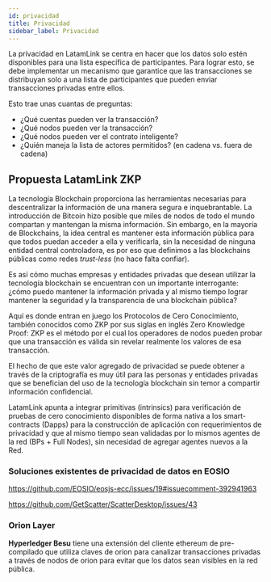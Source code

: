 ```yaml
---
id: privacidad
title: Privacidad
sidebar_label: Privacidad
---
```


La privacidad en LatamLink se centra en hacer que los datos solo estén disponibles para una lista específica de participantes. Para lograr esto, se debe implementar un mecanismo que garantice que las transacciones se distribuyan solo a una lista de participantes que pueden enviar transacciones privadas entre ellos.

Esto trae unas cuantas de preguntas:

- ¿Qué cuentas pueden ver la transacción?
- ¿Qué nodos pueden ver la transacción?
- ¿Qué nodos pueden ver el contrato inteligente?
- ¿Quién maneja la lista de actores permitidos? (en cadena vs. fuera de cadena)

## Propuesta LatamLink ZKP

La tecnología Blockchain proporciona las herramientas necesarias para descentralizar la información de una manera segura e inquebrantable. La introducción de Bitcoin hizo posible que miles de nodos de todo el mundo compartan y mantengan la misma información. Sin embargo, en la mayoría de Blockchains, la idea central es mantener esta información pública para que todos puedan acceder a ella y verificarla, sin la necesidad de ninguna entidad central controladora, es por eso que definimos a las  blockchains públicas como redes *trust-less* (no hace falta confiar).

Es así cómo muchas empresas y entidades privadas que desean utilizar la tecnología blockchain se encuentran con un importante interrogante: ¿cómo puedo mantener la información privada y al mismo tiempo lograr mantener la seguridad y la transparencia de una blockchain pública?

Aquí es donde entran en juego los Protocolos de Cero Conocimiento, también conocidos como ZKP por sus siglas en inglés Zero Knowledge Proof: ZKP es el método por el cual los operadores de nodos pueden probar que una transacción es válida sin revelar realmente los valores de esa transacción.

El hecho de que este valor agregado de privacidad se puede obtener a través de la criptografía es muy útil para las personas y entidades privadas que se benefician del uso de la tecnología blockchain sin temor a compartir información confidencial.

LatamLink apunta a integrar primitivas (intrinsics) para verificación de pruebas de cero conocimiento disponibles de forma nativa a los smart-contracts (Dapps) para la construcción de aplicación con requerimientos de privacidad y que al mismo tiempo sean validadas por lo mismos agentes de la red (BPs + Full Nodes), sin necesidad de agregar agentes nuevos a la Red.


### Soluciones existentes de privacidad de datos en EOSIO
https://github.com/EOSIO/eosjs-ecc/issues/19#issuecomment-392941963

https://github.com/GetScatter/ScatterDesktop/issues/43

### Orion Layer
 
**Hyperledger Besu** tiene una extensión del cliente ethereum de pre-compilado que utiliza claves de orion para canalizar transacciones privadas a través de nodos de orion para evitar que los datos sean visibles en la red pública.
